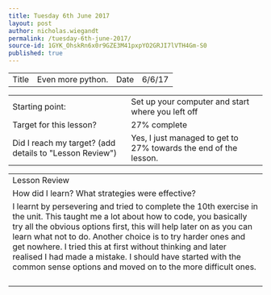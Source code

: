 ```yaml
---
title: Tuesday 6th June 2017
layout: post
author: nicholas.wiegandt
permalink: /tuesday-6th-june-2017/
source-id: 1GYK_OhskRn6x0r9GZE3M41pxpYO2GRJI7lVTH4Gm-S0
published: true
---
```

<table>
  <tr>
    <td>Title</td>
    <td>Even more python.</td>
    <td>Date</td>
    <td>6/6/17</td>
  </tr>
</table>


<table>
  <tr>
    <td>Starting point:</td>
    <td>Set up your computer and start where you left off</td>
  </tr>
  <tr>
    <td>Target for this lesson?</td>
    <td>27% complete</td>
  </tr>
  <tr>
    <td>Did I reach my target?
(add details to "Lesson Review")</td>
    <td>Yes, I just managed to get to 27% towards the end of the lesson.</td>
  </tr>
</table>


<table>
  <tr>
    <td>Lesson Review</td>
  </tr>
  <tr>
    <td>How did I learn? What strategies were effective?</td>
  </tr>
  <tr>
    <td>I learnt by persevering and tried to complete the 10th exercise in the unit. This taught me a lot about how to code, you basically try all the obvious options first, this will help later on as you can learn what not to do. Another choice is to try harder ones and get nowhere. I tried this at first without thinking and later realised I had made a mistake. I should have started with the common sense options and moved on to the more difficult ones.</td>
  </tr>
  <tr>
    <td></td>
  </tr>
  <tr>
    <td></td>
  </tr>
  <tr>
    <td></td>
  </tr>
  <tr>
    <td></td>
  </tr>
</table>


